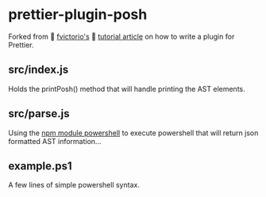 # prettier-plugin-posh

Forked from :revolving_hearts: [fvictorio's](https://github.com/fvictorio) :revolving_hearts: [tutorial article](https://medium.com/@fvictorio/how-to-write-a-plugin-for-prettier-a0d98c845e70) on how to write a plugin for Prettier.

## src/index.js

Holds the printPosh() method that will handle printing the AST elements. 

## src/parse.js

Using the [npm module powershell](https://www.npmjs.com/package/powershell) to execute powershell that will return json formatted AST information...

## example.ps1

A few lines of simple powershell syntax.
